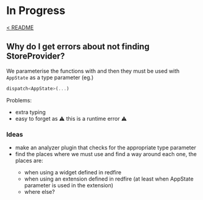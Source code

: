 # In Progress

[< README](../README.md)

## Why do I get errors about not finding StoreProvider?

We parameterise the functions with <T extends RedFireState> and then they must be used with `AppState` as a type parameter (eg.)

```Dart
dispatch<AppState>(...) 
```

Problems:
- extra typing
- easy to forget as
:warning: this is a runtime error :warning:

### Ideas 
- make an analyzer plugin that checks for the appropriate type parameter
- find the places where we must use <AppState> and find a way around each one, the places are:
  - when using a widget defined in redfire
  - when using an extension defined in redfire (at least when AppState parameter is used in the extension)
  - where else? 